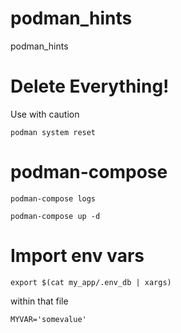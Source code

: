 # podman_hints
podman_hints


<h1>Delete Everything!</h1>

Use with caution

``
podman system reset
``



<h1>podman-compose</h1>

``podman-compose logs``

``podman-compose up -d``


<h1>Import env vars</h1>

```export $(cat my_app/.env_db | xargs)```

within that file

```MYVAR='somevalue'```
